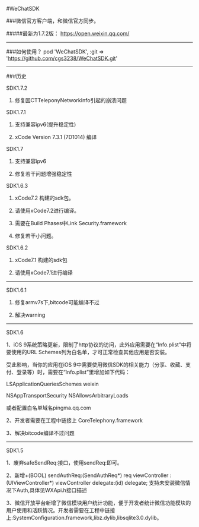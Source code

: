 
#WeChatSDK

###微信官方客户端，和微信官方同步。

#####最新为1.7.2版： https://open.weixin.qq.com/

---

###如何使用？
pod 'WeChatSDK', :git => 'https://github.com/cgs3238/WeChatSDK.git'

---

###历史

SDK1.7.2

1. 修复因CTTeleponyNetworkInfo引起的崩溃问题

SDK1.7.1

1. 支持兼容ipv6(提升稳定性)

2. xCode Version 7.3.1 (7D1014) 编译

SDK1.7

1. 支持兼容ipv6

2. 修复若干问题增强稳定性

SDK1.6.3

1. xCode7.2 构建的sdk包。

2. 请使用xCode7.2进行编译。

3. 需要在Build Phases中Link  Security.framework

4. 修复若干小问题。

SDK1.6.2

1. xCode7.1 构建的sdk包

2. 请使用xCode7.1进行编译

---

SDK1.6.1

1. 修复armv7s下,bitcode可能编译不过

2. 解决warning

---

SDK1.6

1、iOS 9系统策略更新，限制了http协议的访问，此外应用需要在“Info.plist”中将要使用的URL Schemes列为白名单，才可正常检查其他应用是否安装。

受此影响，当你的应用在iOS 9中需要使用微信SDK的相关能力（分享、收藏、支付、登录等）时，需要在“Info.plist”里增加如下代码：

<key>LSApplicationQueriesSchemes</key>
<array>
<string>weixin</string>
</array>

<key>NSAppTransportSecurity</key>
<dict>
<key>NSAllowsArbitraryLoads</key>
<true/>
</dict>

或者配置白名单域名pingma.qq.com

2、开发者需要在工程中链接上 CoreTelephony.framework

3、解决bitcode编译不过问题

---

SDK1.5

1、废弃safeSendReq:接口，使用sendReq:即可。

2、新增+(BOOL) sendAuthReq:(SendAuthReq*) req viewController : (UIViewController*) viewController delegate:(id<WXApiDelegate>) delegate;
支持未安装微信情况下Auth,具体见WXApi.h接口描述

3、微信开放平台新增了微信模块用户统计功能，便于开发者统计微信功能模块的用户使用和活跃情况。开发者需要在工程中链接上:SystemConfiguration.framework,libz.dylib,libsqlite3.0.dylib。
